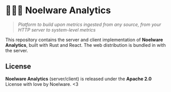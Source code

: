 # 🐻‍❄️🐾 Noelware Analytics
> *Platform to build upon metrics ingested from any source, from your HTTP server to system-level metrics*

This repository contains the server and client implementation of **Noelware Analytics**, built with Rust and React. The web distribution is bundled in with the server.

## License
**Noelware Analytics** (server/client) is released under the **Apache 2.0** License with love by Noelware. <3
